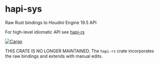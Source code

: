 # hapi-sys
Raw Rust bindings to Houdini Engine 19.5 API

For high-level idiomatic API see [hapi-rs](https://crates.io/crates/hapi-rs)

[![Cargo](https://img.shields.io/crates/v/hapi-sys.svg)](https://crates.io/crates/hapi-sys)

THIS CRATE IS NO LONGER MAINTAINED. The `hapi-rs` crate incorporates the raw bindings and extends with manual edits.